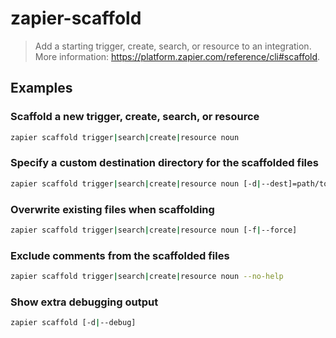 # zapier-scaffold

> Add a starting trigger, create, search, or resource to an integration. More information: <https://platform.zapier.com/reference/cli#scaffold>.

## Examples

### Scaffold a new trigger, create, search, or resource

```bash
zapier scaffold trigger|search|create|resource noun
```

### Specify a custom destination directory for the scaffolded files

```bash
zapier scaffold trigger|search|create|resource noun [-d|--dest]=path/to/directory
```

### Overwrite existing files when scaffolding

```bash
zapier scaffold trigger|search|create|resource noun [-f|--force]
```

### Exclude comments from the scaffolded files

```bash
zapier scaffold trigger|search|create|resource noun --no-help
```

### Show extra debugging output

```bash
zapier scaffold [-d|--debug]
```
